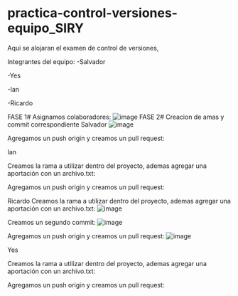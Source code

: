 # practica-control-versiones-equipo_SIRY
Aqui se alojaran el examen de control de versiones,

Integrantes del equipo:
-Salvador

-Yes

-Ian

-Ricardo

FASE 1#
Asignamos colaboradores:
![image](https://github.com/user-attachments/assets/324542e3-d25f-4b11-8216-afb5c03dba08)
FASE 2# Creacion de amas y commit correspondiente
Salvador 
![image](https://github.com/user-attachments/assets/1f8c2026-980f-40db-9944-9ef32e86fe27)

Agregamos un push origin y creamos un pull request:


Ian 

Creamos la rama a utilizar dentro del proyecto, ademas agregar una aportación con un archivo.txt:

Agregamos un push origin y creamos un pull request:


Ricardo
Creamos la rama a utilizar dentro del proyecto, ademas agregar una aportación con un archivo.txt:
![image](https://github.com/user-attachments/assets/0c1535f0-5986-40bf-b33f-96ef8f6ebdd4)

Creamos un segundo commit:
![image](https://github.com/user-attachments/assets/dc36bdd2-8542-4603-b1a0-2178d5959a9a)

Agregamos un push origin y creamos un pull request:
![image](https://github.com/user-attachments/assets/d4098df9-b856-4d9d-9a12-cd28ee33f163)



Yes 


Creamos la rama a utilizar dentro del proyecto, ademas agregar una aportación con un archivo.txt:

Agregamos un push origin y creamos un pull request:



